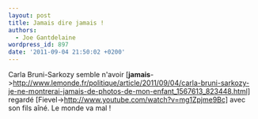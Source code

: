 ```yaml
---
layout: post
title: Jamais dire jamais !
authors:
  - Joe Gantdelaine
wordpress_id: 897
date: '2011-09-04 21:50:02 +0200'
---
```

Carla Bruni-Sarkozy semble n'avoir [__jamais__->http://www.lemonde.fr/politique/article/2011/09/04/carla-bruni-sarkozy-je-ne-montrerai-jamais-de-photos-de-mon-enfant_1567613_823448.html] regardé [Fievel->http://www.youtube.com/watch?v=mg1Zpjme9Bc] avec son fils aîné. Le monde va mal !
